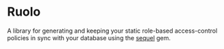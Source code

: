 # Ruolo

A library for generating and keeping your static role-based access-control
policies in sync with your database using the
[sequel](https://github.com/jeremyevans/sequel) gem.
